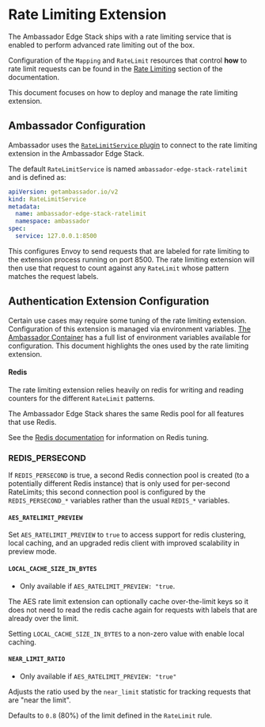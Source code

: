 # Rate Limiting Extension

The Ambassador Edge Stack ships with a rate limiting service that is enabled
to perform advanced rate limiting out of the box.

Configuration of the `Mapping` and `RateLimit` resources that control **how**
to rate limit requests can be found in the
[Rate Limiting](../../../using/rate-limits) section of the documentation.

This document focuses on how to deploy and manage the rate limiting extension.

## Ambassador Configuration

Ambassador uses the [`RateLimitService` plugin](../../services/rate-limit-service) 
to connect to the rate limiting extension in the Ambassador Edge Stack.

The default `RateLimitService` is named `ambassador-edge-stack-ratelimit` and is 
defined as:

```yaml
apiVersion: getambassador.io/v2
kind: RateLimitService
metadata:
  name: ambassador-edge-stack-ratelimit
  namespace: ambassador
spec:
  service: 127.0.0.1:8500
```

This configures Envoy to send requests that are labeled for rate limiting to the
extension process running on port 8500. The rate limiting extension will then
use that request to count against any `RateLimit` whose pattern matches the
request labels.

## Authentication Extension Configuration

Certain use cases may require some tuning of the rate limiting extension. 
Configuration of this extension is managed via environment variables.
[The Ambassador Container](../../environment) has a full list of environment
variables available for configuration. This document highlights the ones used
by the rate limiting extension.

#### Redis

The rate limiting extension relies heavily on redis for writing and reading
counters for the different `RateLimit` patterns.

The Ambassador Edge Stack shares the same Redis pool for all features that use
Redis.

See the [Redis documentation](../../aes-redis) for information on Redis tuning.

### REDIS_PERSECOND

If `REDIS_PERSECOND` is true, a second Redis connection pool is created (to a
potentially different Redis instance) that is only used for per-second
RateLimits; this second connection pool is configured by the `REDIS_PERSECOND_*`
variables rather than the usual `REDIS_*` variables.

#### `AES_RATELIMIT_PREVIEW`

Set `AES_RATELIMIT_PREVIEW` to `true` to access support for redis clustering, 
local caching, and an upgraded redis client with improved scalability in 
preview mode.

#### `LOCAL_CACHE_SIZE_IN_BYTES`

* Only available if `AES_RATELIMIT_PREVIEW: "true`.

The AES rate limit extension can optionally cache over-the-limit keys so it does
not need to read the redis cache again for requests with labels that are already
over the limit. 

Setting `LOCAL_CACHE_SIZE_IN_BYTES` to a non-zero value with enable local 
caching.

#### `NEAR_LIMIT_RATIO`

* Only available if `AES_RATELIMIT_PREVIEW: "true"`

Adjusts the ratio used by the `near_limit` statistic for tracking requests that
are "near the limit".

Defaults to `0.8` (80%) of the limit defined in the `RateLimit` rule.
